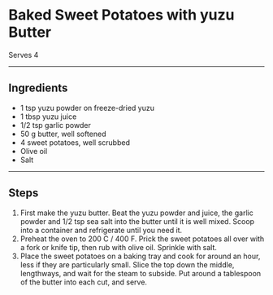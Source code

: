 # Baked Sweet Potatoes with yuzu Butter

Serves 4

---

## Ingredients

* 1 tsp yuzu powder on freeze-dried yuzu
* 1 tbsp yuzu juice
* 1/2 tsp garlic powder
* 50 g butter, well softened
* 4 sweet potatoes, well scrubbed
* Olive oil
* Salt

---

## Steps

1.  First make the yuzu butter. Beat the yuzu powder and juice, the garlic powder and 1/2 tsp sea salt into the butter until it is well mixed. Scoop into a container and refrigerate until you need it.
2.  Preheat the oven to 200 C / 400 F. Prick the sweet potatoes all over with a fork or knife tip, then rub with olive oil. Sprinkle with salt.
3.  Place the sweet potatoes on a baking tray and cook for around an hour, less if they are particularly small. Slice the top down the middle, lengthways, and wait for the steam to subside. Put around a tablespoon of the butter into each cut, and serve.